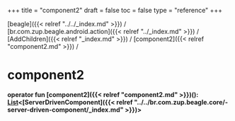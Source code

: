 +++
title = "component2"
draft = false
toc = false
type = "reference"
+++

[beagle]({{< relref "../../_index.md" >}}) / [br.com.zup.beagle.android.action]({{< relref "../_index.md" >}}) / [AddChildren]({{< relref "_index.md" >}}) / [component2]({{< relref "component2.md" >}}) / 



# component2  
  
<b><b>operator fun [component2]({{< relref "component2.md" >}})(): [List](https://kotlinlang.org/api/latest/jvm/stdlib/kotlin.collections/-list/index.html)<[ServerDrivenComponent]({{< relref "../../br.com.zup.beagle.core/-server-driven-component/_index.md" >}})></b></b>  



